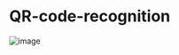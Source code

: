 # QR-code-recognition
![image](https://github.com/user-attachments/assets/91c246da-77ef-4ba2-8f80-03cf1f3e64b7)
